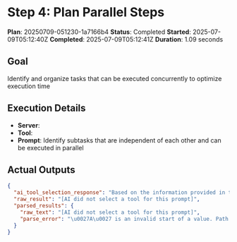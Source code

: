 ﻿# Step 4: Plan Parallel Steps

**Plan**: 20250709-051230-1a7166b4
**Status**: Completed
**Started**: 2025-07-09T05:12:40Z
**Completed**: 2025-07-09T05:12:41Z
**Duration**: 1.09 seconds

## Goal
Identify and organize tasks that can be executed concurrently to optimize execution time

## Execution Details
- **Server**: 
- **Tool**: 
- **Prompt**: Identify subtasks that are independent of each other and can be executed in parallel

## Actual Outputs
```json
{
  "ai_tool_selection_response": "Based on the information provided in the previous steps, the required parameters to identify subtasks that are independent and can be executed in parallel cannot be extracted. The previous steps do not provide specific project names, repository names, or other actionable data that can be used directly with the available tools.\n\nHere is my response:\n\n\u0060\u0060\u0060json\n{}\n\u0060\u0060\u0060",
  "raw_result": "[AI did not select a tool for this prompt]",
  "parsed_results": {
    "raw_text": "[AI did not select a tool for this prompt]",
    "parse_error": "\u0027A\u0027 is an invalid start of a value. Path: $ | LineNumber: 0 | BytePositionInLine: 1."
  }
}
```
